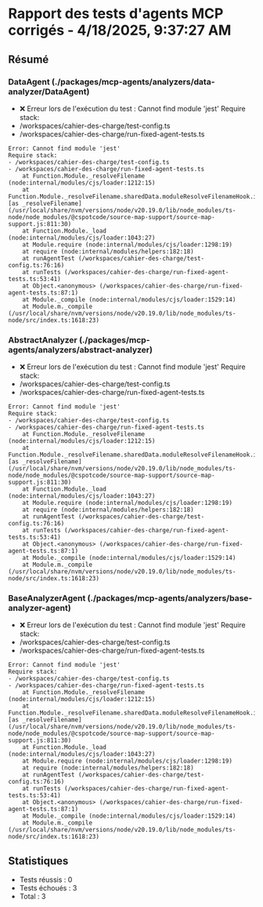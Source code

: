 # Rapport des tests d'agents MCP corrigés - 4/18/2025, 9:37:27 AM

## Résumé

### DataAgent (./packages/mcp-agents/analyzers/data-analyzer/DataAgent)

- ❌ Erreur lors de l'exécution du test : Cannot find module 'jest'
Require stack:
- /workspaces/cahier-des-charge/test-config.ts
- /workspaces/cahier-des-charge/run-fixed-agent-tests.ts
```
Error: Cannot find module 'jest'
Require stack:
- /workspaces/cahier-des-charge/test-config.ts
- /workspaces/cahier-des-charge/run-fixed-agent-tests.ts
    at Function.Module._resolveFilename (node:internal/modules/cjs/loader:1212:15)
    at Function.Module._resolveFilename.sharedData.moduleResolveFilenameHook.installedValue [as _resolveFilename] (/usr/local/share/nvm/versions/node/v20.19.0/lib/node_modules/ts-node/node_modules/@cspotcode/source-map-support/source-map-support.js:811:30)
    at Function.Module._load (node:internal/modules/cjs/loader:1043:27)
    at Module.require (node:internal/modules/cjs/loader:1298:19)
    at require (node:internal/modules/helpers:182:18)
    at runAgentTest (/workspaces/cahier-des-charge/test-config.ts:76:16)
    at runTests (/workspaces/cahier-des-charge/run-fixed-agent-tests.ts:53:41)
    at Object.<anonymous> (/workspaces/cahier-des-charge/run-fixed-agent-tests.ts:87:1)
    at Module._compile (node:internal/modules/cjs/loader:1529:14)
    at Module.m._compile (/usr/local/share/nvm/versions/node/v20.19.0/lib/node_modules/ts-node/src/index.ts:1618:23)
```

### AbstractAnalyzer (./packages/mcp-agents/analyzers/abstract-analyzer)

- ❌ Erreur lors de l'exécution du test : Cannot find module 'jest'
Require stack:
- /workspaces/cahier-des-charge/test-config.ts
- /workspaces/cahier-des-charge/run-fixed-agent-tests.ts
```
Error: Cannot find module 'jest'
Require stack:
- /workspaces/cahier-des-charge/test-config.ts
- /workspaces/cahier-des-charge/run-fixed-agent-tests.ts
    at Function.Module._resolveFilename (node:internal/modules/cjs/loader:1212:15)
    at Function.Module._resolveFilename.sharedData.moduleResolveFilenameHook.installedValue [as _resolveFilename] (/usr/local/share/nvm/versions/node/v20.19.0/lib/node_modules/ts-node/node_modules/@cspotcode/source-map-support/source-map-support.js:811:30)
    at Function.Module._load (node:internal/modules/cjs/loader:1043:27)
    at Module.require (node:internal/modules/cjs/loader:1298:19)
    at require (node:internal/modules/helpers:182:18)
    at runAgentTest (/workspaces/cahier-des-charge/test-config.ts:76:16)
    at runTests (/workspaces/cahier-des-charge/run-fixed-agent-tests.ts:53:41)
    at Object.<anonymous> (/workspaces/cahier-des-charge/run-fixed-agent-tests.ts:87:1)
    at Module._compile (node:internal/modules/cjs/loader:1529:14)
    at Module.m._compile (/usr/local/share/nvm/versions/node/v20.19.0/lib/node_modules/ts-node/src/index.ts:1618:23)
```

### BaseAnalyzerAgent (./packages/mcp-agents/analyzers/base-analyzer-agent)

- ❌ Erreur lors de l'exécution du test : Cannot find module 'jest'
Require stack:
- /workspaces/cahier-des-charge/test-config.ts
- /workspaces/cahier-des-charge/run-fixed-agent-tests.ts
```
Error: Cannot find module 'jest'
Require stack:
- /workspaces/cahier-des-charge/test-config.ts
- /workspaces/cahier-des-charge/run-fixed-agent-tests.ts
    at Function.Module._resolveFilename (node:internal/modules/cjs/loader:1212:15)
    at Function.Module._resolveFilename.sharedData.moduleResolveFilenameHook.installedValue [as _resolveFilename] (/usr/local/share/nvm/versions/node/v20.19.0/lib/node_modules/ts-node/node_modules/@cspotcode/source-map-support/source-map-support.js:811:30)
    at Function.Module._load (node:internal/modules/cjs/loader:1043:27)
    at Module.require (node:internal/modules/cjs/loader:1298:19)
    at require (node:internal/modules/helpers:182:18)
    at runAgentTest (/workspaces/cahier-des-charge/test-config.ts:76:16)
    at runTests (/workspaces/cahier-des-charge/run-fixed-agent-tests.ts:53:41)
    at Object.<anonymous> (/workspaces/cahier-des-charge/run-fixed-agent-tests.ts:87:1)
    at Module._compile (node:internal/modules/cjs/loader:1529:14)
    at Module.m._compile (/usr/local/share/nvm/versions/node/v20.19.0/lib/node_modules/ts-node/src/index.ts:1618:23)
```

## Statistiques

- Tests réussis : 0
- Tests échoués : 3
- Total : 3
